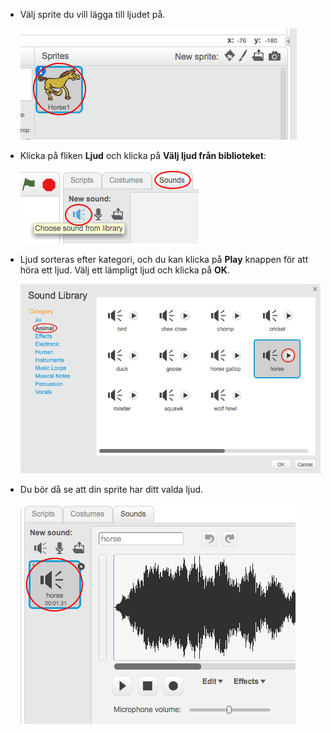 + Välj sprite du vill lägga till ljudet på.
    
    ![skärmdump](images/sprite-select.png)

+ Klicka på fliken **Ljud** och klicka på **Välj ljud från biblioteket**:
    
    ![skärmdump](images/import-sound.png)

+ Ljud sorteras efter kategori, och du kan klicka på **Play** knappen för att höra ett ljud. Välj ett lämpligt ljud och klicka på **OK**.
    
    ![skärmdump](images/choose-sound.png)

+ Du bör då se att din sprite har ditt valda ljud.
    
    ![skärmdump](images/sound-imported.png)